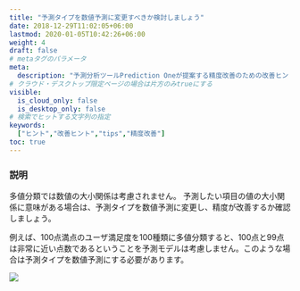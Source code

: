 ```yaml
---
title: "予測タイプを数値予測に変更すべきか検討しましょう"
date: 2018-12-29T11:02:05+06:00
lastmod: 2020-01-05T10:42:26+06:00
weight: 4
draft: false
# metaタグのパラメータ
meta:
  description: "予測分析ツールPrediction Oneが提案する精度改善のための改善ヒントについて説明するページです。"
# クラウド・デスクトップ限定ページの場合は片方のみtrueにする
visible:
  is_cloud_only: false
  is_desktop_only: false
# 検索でヒットする文字列の指定
keywords:
  ["ヒント","改善ヒント","tips","精度改善"]
toc: true
---
```


### 説明

多値分類では数値の大小関係は考慮されません。
予測したい項目の値の大小関係に意味がある場合は、予測タイプを数値予測に変更し、精度が改善するか確認しましょう。

例えば、100点満点のユーザ満足度を100種類に多値分類すると、100点と99点は非常に近い点数であるということを予測モデルは考慮しません。このような場合は予測タイプを数値予測にする必要があります。

![](../img/t_slide.png)


